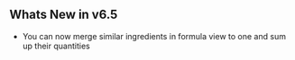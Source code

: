 Whats New in v6.5
----------------------
- You can now merge similar ingredients in formula view to one and sum up their quantities
